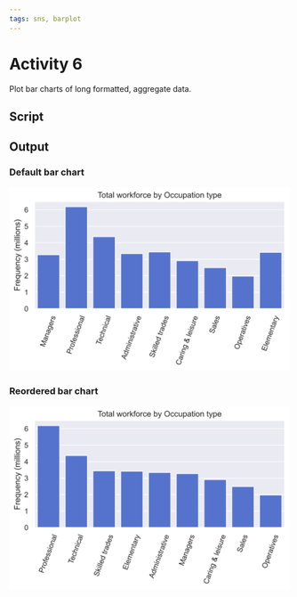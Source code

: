 ```yaml
---
tags: sns, barplot
---
```


# Activity 6

Plot bar charts of long formatted, aggregate data.

## Script

<script src="https://gist.github.com/ljk233/fae7d54268b6dca6caf27d808c53934d.js"></script>

## Output

### Default bar chart

![SVG](f_a06-1.svg)

### Reordered bar chart

![SVG](f_a06-2.svg)

